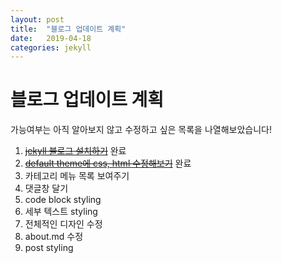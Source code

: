 ```yaml
---
layout: post
title:  "블로그 업데이트 계획"
date:   2019-04-18
categories: jekyll
---
```


# 블로그 업데이트 계획

가능여부는 아직 알아보지 않고 수정하고 싶은 목록을 나열해보았습니다!

1. ~~[jekyll 블로그 설치하기](https://yeri-kim.github.io/jekyll/2019/04/13/how-to-install-jekyll.html)~~ 완료
2. ~~[default theme에 css, html 수정해보기](https://yeri-kim.github.io/jekyll/2019/04/16/update-jekyll.html)~~ 완료
3. 카테고리 메뉴 목록 보여주기
4. 댓글창 달기
5. code block styling
6. 세부 텍스트 styling
7. 전체적인 디자인 수정
8. about.md 수정
9. post styling
